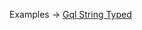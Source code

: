 <p class="ExampleLinks">Examples <span class="ExampleLinksTitleSeparator">-></span> <a href="../../examples/gql/gql-string-typed">Gql String Typed</a></p>
